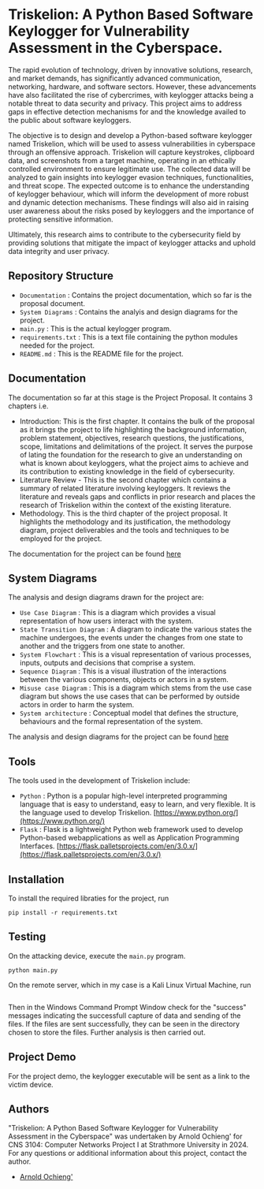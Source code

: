 # Triskelion: A Python Based Software Keylogger for Vulnerability Assessment in the Cyberspace.

The rapid evolution of technology, driven by innovative solutions, research, and market demands, has significantly advanced communication, networking, hardware, and software sectors. However, these advancements have also facilitated the rise of cybercrimes, with keylogger attacks being a notable threat to data security and privacy. This project aims to address gaps in effective detection mechanisms for and the knowledge availed to the public about software keyloggers. 

The objective is to design and develop a Python-based software keylogger named Triskelion, which will be used to assess vulnerabilities in cyberspace through an offensive approach. Triskelion will capture keystrokes, clipboard data, and screenshots from a target machine, operating in an ethically controlled environment to ensure legitimate use. The collected data will be analyzed to gain insights into keylogger evasion techniques, functionalities, and threat scope. The expected outcome is to enhance the understanding of keylogger behaviour, which will inform the development of more robust and dynamic detection mechanisms. These findings will also aid in raising user awareness about the risks posed by keyloggers and the importance of protecting sensitive information. 

Ultimately, this research aims to contribute to the cybersecurity field by providing solutions that mitigate the impact of keylogger attacks and uphold data integrity and user privacy.


## Repository Structure
- `Documentation` : Contains the project documentation, which so far is the proposal document.
- `System Diagrams` : Contains the analyis and design diagrams for the project.
- `main.py` : This is the actual keylogger program. 
- `requirements.txt` : This is a text file containing the python modules needed for the project.
- `README.md` : This is the README file for the project.

## Documentation
The documentation so far at this stage is the Project Proposal. It contains 3 chapters i.e.
- Introduction: This is the first chapter. It contains the bulk of the proposal as it brings the project to life highlighting the background information, problem statement, objectives, research questions, the justifications, scope, limitations and delimitations of the project. It serves the purpose of lating the foundation for the research to give an understanding on what is known about keyloggers, what the project aims to achieve and its contribution to existing knowledge in the field of cybersecurity.
- Literature Review - This is the second chapter which contains a summary of related literature involving keyloggers. It reviews the literature and reveals gaps and conflicts in prior research and places the research of Triskelion within the context of the existing literature.
- Methodology. This is the third chapter of the project proposal. It highlights the methodology and its justification, the methodology diagram, project deliverables and the tools and techniques to be employed for the project.

The documentation for the project can be found [here](https://github.com/arnold7800x3d/Triskelion_Python_Keylogger/tree/master/Documentation)

## System Diagrams
The analysis and design diagrams drawn for the project are:
- `Use Case Diagram` : This is a diagram which provides a visual representation of how users interact with the system.
- `State Transition Diagram` : A diagram to indicate the various states the machine undergoes, the events under the changes from one state to another and the triggers from one state to another.
- `System Flowchart` : This is a visual representation of various processes, inputs, outputs and decisions that comprise a system.
- `Sequence Diagram` : This is a visual illustration of the interactions between the various components, objects or actors in a system.
- `Misuse case Diagram` : This is a diagram which stems from the use case diagram but shows the use cases that can be performed by outside actors in order to harm the system.
- `System architecture` : Conceptual model that defines the structure, behaviours and the formal representation of the system. 

The analysis and design diagrams for the project can be found [here](https://github.com/arnold7800x3d/Triskelion_Python_Keylogger/tree/master/System%20Diagrams)

## Tools
The tools used in the development of Triskelion include:
- `Python` :  Python is a popular high-level interpreted programming language that is easy to understand, easy to learn, and very flexible. It is the language used to develop Triskelion. [https://www.python.org/](https://www.python.org/)
- `Flask` : Flask is a lightweight Python web framework used to develop Python-based webapplications as well as Application Programming Interfaces. [https://flask.palletsprojects.com/en/3.0.x/](https://flask.palletsprojects.com/en/3.0.x/)

## Installation
To install the required libraties for the project, run
```
pip install -r requirements.txt
```

## Testing
On the attacking device, execute the `main.py` program.
```
python main.py
```
On the remote server, which in my case is a Kali Linux Virtual Machine, run 
```python3 triskelion.py
```
Then in the Windows Command Prompt Window check for the "success" messages indicating the successfull capture of data and sending of the files. If the files are sent successfully, they can be seen in the directory chosen to store the files. Further analysis is then carried out.

## Project Demo
For the project demo, the keylogger executable will be sent as a link to the victim device.
## Authors
"Triskelion: A Python Based Software Keylogger for Vulnerability Assessment in the Cyberspace" was undertaken by Arnold Ochieng' for CNS 3104: Computer Networks Project I at Strathmore University in 2024. For any questions or additional information about this project, contact the author.
- [Arnold Ochieng'](https://github.com/arnold7800)
